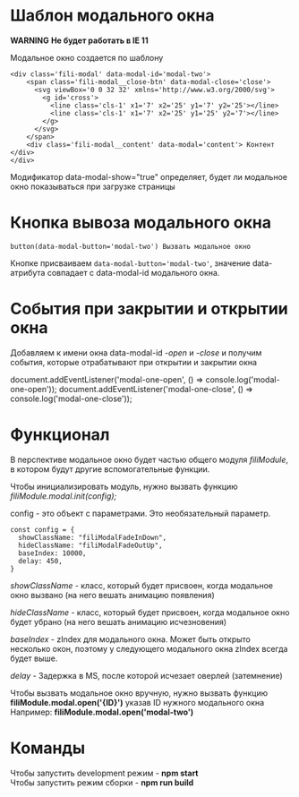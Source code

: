# Шаблон модального окна
**WARNING**
**Не будет работать в IE 11**

Модальное окно создается по шаблону  

```
<div class='fili-modal' data-modal-id='modal-two'>  
    <span class='fili-modal__close-btn' data-modal-close='close'>
      <svg viewBox='0 0 32 32' xmlns='http://www.w3.org/2000/svg'>
        <g id='cross'>
          <line class='cls-1' x1='7' x2='25' y1='7' y2='25'></line>
          <line class='cls-1' x1='7' x2='25' y1='25' y2='7'></line>
        </g>
      </svg>
    </span>  
    <div class='fili-modal__content' data-modal='content'> Контент </div>  
</div>  
```
      
Модификатор data-modal-show="true" определяет, будет ли модальное окно показываться при загрузке страницы

# Кнопка вывоза модального окна
`button(data-modal-button='modal-two') Вызвать модальное окно`

Кнопке присваиваем `data-modal-button='modal-two'`, значение data-атрибута совпадает с data-modal-id модального окна.

# События при закрытии и открытии окна
Добавляем к имени окна data-modal-id *-open* и *-close* и получим события, которые отрабатывают
при открытии и закрытии окна

document.addEventListener('modal-one-open', () => console.log('modal-one-open'));
document.addEventListener('modal-one-close', () => console.log('modal-one-close'));

# Функционал
В перспективе модальное окно будет частью общего модуля *filiModule*, в котором будут другие вспомогательные функции.

Чтобы инициализировать модуль, нужно вызвать функцию
*filiModule.modal.init(config);*

config - это объект с параметрами. Это необязательный параметр.
```
const config = {
  showClassName: "filiModalFadeInDown",
  hideClassName: "filiModalFadeOutUp",
  baseIndex: 10000,
  delay: 450,
}
```
*showClassName* - класс, который будет присвоен, когда модальное окно вызвано (на него вешать анимацию появления)

*hideClassName* - класс, который будет присвоен, когда модальное окно будет убрано (на него вешать анимацию исчезновения)

*baseIndex* - zIndex для модального окна. Может быть открыто несколько окон, поэтому у следующего модального окна zIndex всегда будет выше.

*delay* - Задержка в MS, после которой исчезает оверлей (затемнение)

Чтобы вызвать модальное окно вручную, нужно вызвать функцию **filiModule.modal.open('{ID}')** указав ID нужного модального окна
Например: **filiModule.modal.open('modal-two')**


# Команды
Чтобы запустить development режим - **npm start**  
Чтобы запустить режим сборки - **npm run build**

